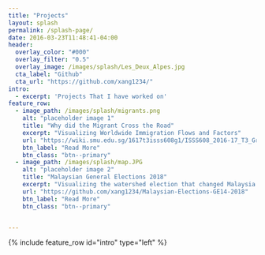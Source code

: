 ```yaml
---
title: "Projects"
layout: splash
permalink: /splash-page/
date: 2016-03-23T11:48:41-04:00
header:
  overlay_color: "#000"
  overlay_filter: "0.5"
  overlay_image: /images/splash/Les_Deux_Alpes.jpg
  cta_label: "Github"
  cta_url: "https://github.com/xang1234/"
intro:
  - excerpt: 'Projects That I have worked on'
feature_row:
  - image_path: /images/splash/migrants.png
    alt: "placeholder image 1"
    title: "Why did the Migrant Cross the Road"
    excerpt: "Visualizing Worldwide Immigration Flows and Factors"
    url: "https://wiki.smu.edu.sg/1617t3isss608g1/ISSS608_2016-17_T3_Group5_Immigration_Application"
    btn_label: "Read More"
    btn_class: "btn--primary"
  - image_path: /images/splash/map.JPG
    alt: "placeholder image 2"
    title: "Malaysian General Elections 2018"
    excerpt: "Visualizing the watershed election that changed Malaysia's political landscape."
    url: "https://github.com/xang1234/Malaysian-Elections-GE14-2018"
    btn_label: "Read More"
    btn_class: "btn--primary"


---
```


{% include feature_row id="intro" type="left" %}
